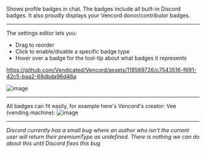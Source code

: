 Shows profile badges in chat. The badges include all built-in Discord badges. It also proudly displays your Vencord donor/contributor badges.

---

The settings editor lets you:

-   Drag to reorder
-   Click to enable/disable a specific badge type
-   Hover over a badge for the tool-tip about what badges it represents

https://github.com/Vendicated/Vencord/assets/119569726/c7543516-f691-42c5-baa2-68dbda96d46a

![image](https://github.com/Vendicated/Vencord/assets/119569726/ca736d0d-c09a-4737-9cfa-4fc88cfc91ae)

---

All badges can fit easily, for example here's Vencord's creator: Vee (vending.machine):
![image](https://github.com/Vendicated/Vencord/assets/119569726/fc768079-5027-482b-ac52-a652812d482d)

---
_Discord currently has a small bug where an author who isn't the current user will return their premiumType as undefined. There is nothing we can do about this until Discord fixes this bug_
